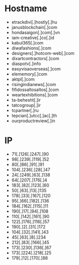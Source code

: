 # Hostname
- etrackdivi[.]hostly[.]hu
- janusblockchain[.]com
- hondasaigon[.]com[.]vn
- iam-creative[.]co[.]id
- kabul365[.]com
- diwafashions[.]com
- designers[.]hotcom-web[.]com
- dixartcontractors[.]com
- diaspotv[.]info
- easyvisaoverseas[.]com
- elememory[.]com
- aktpl[.]com
- risingindianews[.]com
- fifidossaltosaltos[.]com
- weartexhibitions[.]com
- ta-behesht[.]ir
- tatcogroup[.]ir
- tcpartner[.]ru
- tepcian[.]utcc[.]ac[.]th
- ourproductreview[.]in

# IP
- 71[.]126[.]247[.]90
- 98[.]239[.]119[.]52
- 80[.]86[.]91[.]91
- 104[.]236[.]28[.]47
- 24[.]249[.]63[.]138
- 64[.]207[.]176[.]4
- 183[.]82[.]123[.]60
- 50[.]63[.]13[.]135
- 178[.]33[.]167[.]120
- 95[.]66[.]182[.]136
- 184[.]162[.]115[.]11
- 190[.]17[.]94[.]108
- 110[.]142[.]161[.]90
- 122[.]176[.]116[.]57
- 190[.]2[.]31[.]172
- 104[.]32[.]141[.]43
- 45[.]63[.]8[.]234
- 212[.]83[.]166[.]45
- 173[.]230[.]136[.]67
- 173[.]224[.]218[.]25
- 179[.]12[.]170[.]88
